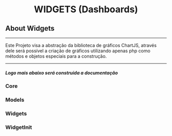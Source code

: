 <h1 style="text-align: center;">WIDGETS (Dashboards)</h1>

[//]: # (<p align="center">)

[//]: # (<a href="https://github.com/wbsartori/mvp-widgets/actions"><img src="https://github.com/wbsartori/mvp-widgets/workflows/tests/badge.svg" alt="Build Status"></a>)

[//]: # (<a href="https://packagist.org/packages/wbsartori/mvp-widgets"><img src="https://img.shields.io/packagist/dt/wbsartori/mvp-widgets" alt="Total Downloads"></a>)

[//]: # (<a href="https://packagist.org/packages/wbsartori/mvp-widgets"><img src="https://img.shields.io/packagist/v/mvp-widgets" alt="Latest Stable Version"></a>)

[//]: # (<a href="https://packagist.org/packages/wbsartori/mvp-widgets"><img src="https://img.shields.io/packagist/l/mvp-widgets" alt="License"></a>)

[//]: # (</p>)

## About Widgets

[//]: # (escrever sobre o pacote aqui)


[//]: # (## Contributing)

[//]: # ()
[//]: # (Thank you for considering contributing to the Laravel framework! The contribution guide can be found in the [Laravel documentation]&#40;https://laravel.com/docs/contributions&#41;.)

[//]: # ()
[//]: # (## Security Vulnerabilities)

[//]: # ()
[//]: # (If you discover a security vulnerability within Laravel, please send an e-mail to Taylor Otwell via [taylor@laravel.com]&#40;mailto:taylor@laravel.com&#41;. All security vulnerabilities will be promptly addressed.)

[//]: # ()
[//]: # (## License)

[//]: # ()
[//]: # (The Laravel framework is open-sourced software licensed under the [MIT license]&#40;https://opensource.org/licenses/MIT&#41;.)

---
Este Projeto visa a abstração da biblioteca de gráficos ChartJS, através dele será possível a criação de gráficos utilizando apenas php como métodos e objetos especiais para a construção.

---

##### Logo mais abaixo será construida a documentação

### Core
### Models
### Widgets
### WidgetInit
